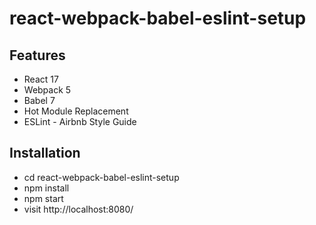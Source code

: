 # react-webpack-babel-eslint-setup

## Features
- React 17
- Webpack 5
- Babel 7
- Hot Module Replacement
- ESLint - Airbnb Style Guide

## Installation
- cd react-webpack-babel-eslint-setup
- npm install
- npm start
- visit http://localhost:8080/